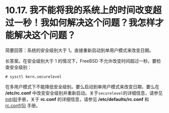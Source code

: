 # 10.17. 我不能将我的系统上的时间改变超过一秒！我如何解决这个问题？我怎样才能解决这个问题？

简要回答：系统的安全级别大于 1。直接重新启动到单用户模式来改变日期。

长答案。在安全级别大于 1 的情况下，FreeBSD 不允许改变时间超过一秒。要检查安全级别：

```
# sysctl kern.securelevel
```

在多用户模式下不能降低安全级别。要么启动到单用户模式来改变日期，要么在 **/etc/rc.conf** 中改变安全级别并重新启动。关于`securelevel`的详细信息，请参见[init(8)](https://www.freebsd.org/cgi/man.cgi?query=init&sektion=8&format=html)手册，关于 **rc.conf** 的详细信息，请参见 **/etc/defaults/rc.conf** 和 [rc.conf(5)](https://www.freebsd.org/cgi/man.cgi?query=rc.conf&sektion=5&format=html) 手册。

